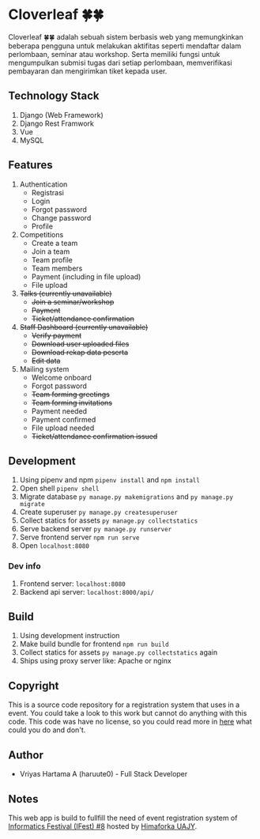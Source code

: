 # Cloverleaf 🍀🍀

Cloverleaf 🍀🍀 adalah sebuah sistem berbasis web yang memungkinkan beberapa pengguna untuk melakukan aktifitas seperti mendaftar dalam perlombaan, seminar atau workshop. Serta memiliki fungsi untuk mengumpulkan submisi tugas dari setiap perlombaan, memverifikasi pembayaran dan mengirimkan tiket kepada user.

## Technology Stack
1. Django (Web Framework)
2. Django Rest Framwork
3. Vue
4. MySQL

## Features
1. Authentication
    - Registrasi
    - Login
    - Forgot password
    - Change password
    - Profile
2. Competitions
    - Create a team
    - Join a team
    - Team profile
    - Team members
    - Payment (including in file upload)
    - File upload
3. ~~Talks (currently unavailable)~~
    - ~~Join a seminar/workshop~~
    - ~~Payment~~
    - ~~Ticket/attendance confirmation~~
4. ~~Staff Dashboard (currently unavailable)~~
    - ~~Verify payment~~
    - ~~Download user uploaded files~~
    - ~~Download rekap data peserta~~
    - ~~Edit data~~
5. Mailing system
    - Welcome onboard
    - Forgot password
    - ~~Team forming greetings~~
    - ~~Team forming invitations~~
    - Payment needed
    - Payment confirmed
    - File upload needed
    - ~~Ticket/attendance confirmation issued~~

## Development
1. Using pipenv and npm `pipenv install` and `npm install`
2. Open shell `pipenv shell`
3. Migrate database `py manage.py makemigrations` and `py manage.py migrate`
4. Create superuser `py manage.py createsuperuser`
5. Collect statics for assets `py manage.py collectstatics`
6. Serve backend server `py manage.py runserver`
7. Serve frontend server `npm run serve`
8. Open `localhost:8080`

### Dev info
1. Frontend server: `localhost:8080`
2. Backend api server: `localhost:8000/api/`

## Build
1. Using development instruction
2. Make build bundle for frontend `npm run build`
3. Collect statics for assets `py manage.py collectstatics` again
4. Ships using proxy server like: Apache or nginx

## Copyright

This is a source code repository for a registration system that uses in a event. You could take a look to this work but cannot do anything with this code. This code was have no license, so you could read more in [here](https://choosealicense.com/no-permission/) what could you do and don't.

## Author
- Vriyas Hartama A (haruute0) - Full Stack Developer

## Notes
This web app is build to fullfill the need of event registration system of [Informatics Festival (IFest) #8](https://ifest-uajy.com/) hosted by [Himaforka UAJY](https://himaforka-uajy.org).